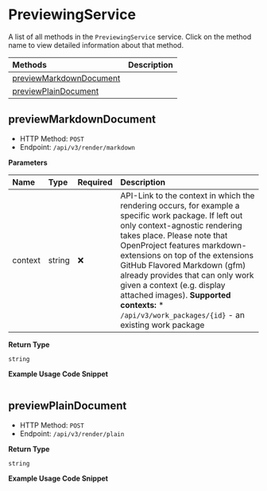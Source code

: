 # PreviewingService

A list of all methods in the `PreviewingService` service. Click on the method name to view detailed information about that method.

| Methods                                             | Description |
| :-------------------------------------------------- | :---------- |
| [previewMarkdownDocument](#previewmarkdowndocument) |             |
| [previewPlainDocument](#previewplaindocument)       |             |

## previewMarkdownDocument

- HTTP Method: `POST`
- Endpoint: `/api/v3/render/markdown`

**Parameters**

| Name    | Type   | Required | Description                                                                                                                                                                                                                                                                                                                                                                                                                                   |
| :------ | :----- | :------- | :-------------------------------------------------------------------------------------------------------------------------------------------------------------------------------------------------------------------------------------------------------------------------------------------------------------------------------------------------------------------------------------------------------------------------------------------- |
| context | string | ❌       | API-Link to the context in which the rendering occurs, for example a specific work package. If left out only context-agnostic rendering takes place. Please note that OpenProject features markdown-extensions on top of the extensions GitHub Flavored Markdown (gfm) already provides that can only work given a context (e.g. display attached images). **Supported contexts:** \* `/api/v3/work_packages/{id}` - an existing work package |

**Return Type**

`string`

**Example Usage Code Snippet**

```mcp

```

## previewPlainDocument

- HTTP Method: `POST`
- Endpoint: `/api/v3/render/plain`

**Return Type**

`string`

**Example Usage Code Snippet**

```mcp

```

<!-- This file was generated by liblab | https://liblab.com/ -->
